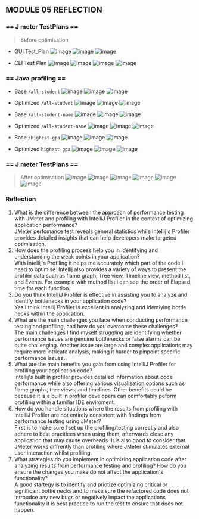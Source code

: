 ## MODULE 05  REFLECTION

### == J meter TestPlans == 
> Before optimisation
+ GUI Test_Plan
![image](https://github.com/Hilmy224/exercise-profiling/assets/108089955/17c41c57-768a-40f5-b522-f44180659541)
![image](https://github.com/Hilmy224/exercise-profiling/assets/108089955/b721df2a-8083-4973-a992-d73acf31fd13)
![image](https://github.com/Hilmy224/exercise-profiling/assets/108089955/c0291471-701a-4213-b18a-93d9842e9cbe)

+ CLI Test Plan
![image](https://github.com/Hilmy224/exercise-profiling/assets/108089955/3aed498e-2eba-46e7-ad44-b8c7af565b99)
![image](https://github.com/Hilmy224/exercise-profiling/assets/108089955/8b9adbc1-f090-42f0-9ec2-4799a3eb4ba3)
![image](https://github.com/Hilmy224/exercise-profiling/assets/108089955/dfb7a28f-8f4f-4f6d-99ea-ebaaf6bc230e)
![image](https://github.com/Hilmy224/exercise-profiling/assets/108089955/1b05fcf4-6c89-473c-b969-36b43de9ff5b)



### == Java profiling ==
+ Base `/all-student`
![image](https://github.com/Hilmy224/exercise-profiling/assets/108089955/1bf51b57-650e-43fb-9e25-f247270c6a0c)
![image](https://github.com/Hilmy224/exercise-profiling/assets/108089955/9fe6fbac-12df-4594-b863-45c953e0323d)
![image](https://github.com/Hilmy224/exercise-profiling/assets/108089955/9a86c0f3-f5f8-4c83-901a-2bf483a8c70e)

+ Optimized `/all-student`
![image](https://github.com/Hilmy224/exercise-profiling/assets/108089955/2bd1f4df-2406-4dc8-8407-e2a7b9a60c2e)
![image](https://github.com/Hilmy224/exercise-profiling/assets/108089955/bdb14c87-75b9-49ce-ac4f-29052c1d3dcf)
![image](https://github.com/Hilmy224/exercise-profiling/assets/108089955/f3a75c7d-ddc3-4f21-ba29-4e25d2f76463)

+ Base `/all-student-name`
![image](https://github.com/Hilmy224/exercise-profiling/assets/108089955/5a5768b3-9a95-4b54-8285-93f44310b2a1)
![image](https://github.com/Hilmy224/exercise-profiling/assets/108089955/5ec62fe4-3b3f-45b5-8329-a7cfe9495d6c)
![image](https://github.com/Hilmy224/exercise-profiling/assets/108089955/ce1ab22e-9ab9-47c3-8cc7-ef7878a86d3c)

+ Optimized `/all-student-name`
![image](https://github.com/Hilmy224/exercise-profiling/assets/108089955/0e435f67-42e9-4acd-8e8b-4190f8b0f458)
![image](https://github.com/Hilmy224/exercise-profiling/assets/108089955/26a4db15-e24b-4fda-aa73-3478ea8ddf41)
![image](https://github.com/Hilmy224/exercise-profiling/assets/108089955/7afed996-7e42-4bb4-9caa-e02124a9aac9)

+ Base `/highest-gpa`
![image](https://github.com/Hilmy224/exercise-profiling/assets/108089955/ba4d9242-48f8-4575-9a63-e6eaa967db37)
![image](https://github.com/Hilmy224/exercise-profiling/assets/108089955/866dbb50-58f8-45d0-9467-266405e379e2)
![image](https://github.com/Hilmy224/exercise-profiling/assets/108089955/bc7e58fb-af26-49a9-8a28-d1a6c02b0a8b)

+ Optimized `highest-gpa`
![image](https://github.com/Hilmy224/exercise-profiling/assets/108089955/baa9d2d1-bf95-466d-be17-184174b8e451)
![image](https://github.com/Hilmy224/exercise-profiling/assets/108089955/9edc2163-1172-4165-a575-1dc0e7a46a83)
![image](https://github.com/Hilmy224/exercise-profiling/assets/108089955/64ac1d5f-bcf7-4a0d-b0ee-20be098bc661)

### == J meter TestPlans == 
> After optimisation
![image](https://github.com/Hilmy224/exercise-profiling/assets/108089955/19ef95a4-84d6-4636-acc0-3895f43604ec)
![image](https://github.com/Hilmy224/exercise-profiling/assets/108089955/4f1dd93e-fe28-4f2f-a570-16e1daf530e7)
![image](https://github.com/Hilmy224/exercise-profiling/assets/108089955/7e1e3acb-bfae-4b33-87d7-1fa3e2b8af01)
![image](https://github.com/Hilmy224/exercise-profiling/assets/108089955/5b8e7ef9-fc96-4594-8433-61809aac2131)
![image](https://github.com/Hilmy224/exercise-profiling/assets/108089955/3d2154ef-2352-4fa7-8463-676cd73c2864)
![image](https://github.com/Hilmy224/exercise-profiling/assets/108089955/fec1600d-005e-46cc-b8bf-1176da3e4a1f)

### Reflection 
1. What is the difference between the approach of performance testing with JMeter and profiling with IntelliJ Profiler in the context of optimizing application performance? <br>
   JMeter perfomance test reveals general statistics while Intellij's Profiler provides detailed insights that can help developers make targeted optimisation.
2. How does the profiling process help you in identifying and understanding the weak points in your application? <br>
   With Intellij's Profiling it helps me accurately which part of the code I need to optimise. Intellij also provides a variety of ways to present the profiler data such as flame graph, Tree view, Timeline view, method list, and Events. For example with method list i can see the order of Elapsed time for each function.
3. Do you think IntelliJ Profiler is effective in assisting you to analyze and identify bottlenecks in your application code? <br>
   Yes I think Intellij Profiler is excellent in analyzing and identiying bottle necks within the application.
4. What are the main challenges you face when conducting performance testing and profiling, and how do you overcome these challenges? <br>
   The main challenges I find myself struggling are identifying whether performance issues are genuine bottlenecks or false alarms can be  quite challenging. Another issue are large and complex applications may require more intricate analysis, making it harder to pinpoint specific performance issues.
5. What are the main benefits you gain from using IntelliJ Profiler for profiling your application code? <br>
   Intellij's built in profiler provides detailed information about code performance while also offering various visualization options such as flame graphs, tree views, and timelines. Other benefits could be because it is a built in profiler developers can comfortably peform profiling within a familiar IDE enviroment.
6. How do you handle situations where the results from profiling with IntelliJ Profiler are not entirely consistent with findings from performance testing using JMeter? <br>
    First is to make sure I set up the profiling/testing correctly and also adhere to best pracitices when using them, afterwards close any application that may cause overheads. It is also good to consider that JMeter works diffrently than profiling where JMeter stimulates external user interaction whilst profiling.
7. What strategies do you implement in optimizing application code after analyzing results from performance testing and profiling? How do you ensure the changes you make do not affect the application's functionality? <br>
   A good startegy is to identify and priotize optimizing critical or significant bottle necks and to make sure the refactored code does not introudce any new bugs or negatively impact the applications functionality it is best practice to run the test to ensure that does not happen.
